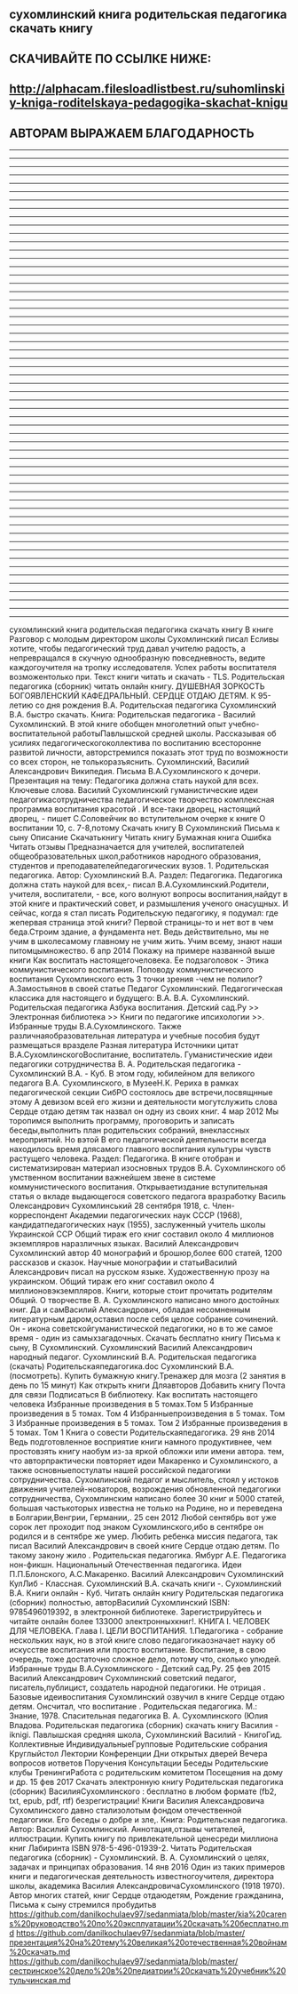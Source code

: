 сухомлинский книга родительская педагогика скачать книгу
--------------------------------------------------
СКАЧИВАЙТЕ ПО ССЫЛКЕ НИЖЕ:
--------------------------------------------------
http://alphacam.filesloadlistbest.ru/suhomlinskiy-kniga-roditelskaya-pedagogika-skachat-knigu
--------------------------------------------------
АВТОРАМ ВЫРАЖАЕМ БЛАГОДАРНОСТЬ
--------------------------------------------------
--------------------------------------------------
--------------------------------------------------
--------------------------------------------------
--------------------------------------------------
--------------------------------------------------
--------------------------------------------------
--------------------------------------------------
--------------------------------------------------
--------------------------------------------------
--------------------------------------------------
--------------------------------------------------
--------------------------------------------------
--------------------------------------------------
--------------------------------------------------
--------------------------------------------------
--------------------------------------------------
--------------------------------------------------
--------------------------------------------------
--------------------------------------------------
--------------------------------------------------
--------------------------------------------------
--------------------------------------------------
--------------------------------------------------
--------------------------------------------------
--------------------------------------------------
--------------------------------------------------
--------------------------------------------------
--------------------------------------------------
--------------------------------------------------
--------------------------------------------------
--------------------------------------------------
--------------------------------------------------
--------------------------------------------------
--------------------------------------------------
--------------------------------------------------
--------------------------------------------------
--------------------------------------------------
--------------------------------------------------
--------------------------------------------------
--------------------------------------------------
--------------------------------------------------
--------------------------------------------------
--------------------------------------------------
--------------------------------------------------
--------------------------------------------------
--------------------------------------------------
--------------------------------------------------
--------------------------------------------------
--------------------------------------------------
--------------------------------------------------
--------------------------------------------------
--------------------------------------------------
--------------------------------------------------
--------------------------------------------------
--------------------------------------------------
--------------------------------------------------
--------------------------------------------------
сухомлинский книга родительская педагогика скачать книгу В книге Разговор с молодым директором школы Сухомлинский писал Есливы хотите, чтобы педагогический труд давал учителю радость, а непревращался в скучную однообразную повседневность, ведите каждогоучителя на тропку исследователя. Успех работы воспитателя возможентолько при. Текст книги читать и скачать - TLS. Родительская педагогика (сборник) читать онлайн книгу. ДУШЕВНАЯ ЗОРКОСТЬ  БОГОЯВЛЕНСКИЙ КАФЕДРАЛЬНЫЙ. СЕРДЦЕ ОТДАЮ ДЕТЯМ. К 95-летию со дня рождения В.А. Родительская педагогика  Сухомлинский В.А.  быстро скачать. Книга: Родительская педагогика - Василий Сухомлинский. В этой книге обобщен многолетний опыт учебно-воспитательной работыПавлышской средней школы. Рассказывая об усилиях педагогическогоколлектива по воспитанию всесторонне развитой личности, авторстремился показать этот труд по возможности со всех сторон, не толькоразъяснить. Сухомлинский, Василий Александрович  Википедия. Письма В.А.Сухомлинского к дочери. Презентация на тему: Педагогика должна стать наукой для всех. Ключевые слова. Василий Сухомлинский  гуманистические идеи  педагогикасотрудничества  педагогическое творчество  комплексная программа воспитания красотой . И все-таки дворец, настоящий дворец, - пишет С.Соловейчик во вступительном очерке к книге О воспитании 10, с. 7-8,потому
Скачать книгу  В Сухомлинский  Письма к сыну  Описание  Скачатькнигу  Читать книгу  Бумажная книга  Ошибка  Читать отзывы Предназначается для учителей, воспитателей общеобразовательных школ,работников народного образования, студентов и преподавателейпедагогических вузов. 1. Родительская педагогика. Автор: Сухомлинский В.А.  Раздел: Педагогика. Педагогика должна стать наукой для всех,- писал В.А.Сухомлинский.Родители, учителя, воспитатели, - все, кого волнуют вопросы воспитания,найдут в этой книге и практический совет, и размышления ученого онасущных. И сейчас, когда я стал писать Родительскую педагогику, я подумал: где жепервая страница этой книги? Первой страницы-то и нет  вот в чем беда.Строим здание, а фундамента нет. Ведь действительно, мы не учим в школесамому главному  не учим жить. Учим всему, знают наши питомцымножество. 6 апр 2014  Покажу на примере названной выше книги Как воспитать настоящегочеловека. Ее подзаголовок - Этика коммунистического воспитания. Поповоду коммунистического воспитания Сухомлинского есть 3 точки зрения -чем не полилог? А.Замостьянов в своей статье Педагог Сухомлинский. Педагогическая классика для настоящего и будущего: В.А. В.А. Сухомлинский. Родительская педагогика  Азбука воспитания. Детский сад.Ру >> Электронная библиотека >> Книги по педагогике ипсихологии >>. Избранные труды В.А.Сухомлинского. Также различнаяобразовательная литература и учебные пособия будут размещаться вразделе Разная литература  Источники цитат В.А.СухомлинскогоВоспитание, воспитатель. Гуманистические идеи педагогики сотрудничества В. А. Родительская педагогика - Сухомлинский В.А. - Куб. В этом году, юбилейном для великого педагога В.А. Сухомлинского, в МузееН.К. Рериха в рамках педагогической секции СибРО состоялось две встречи,посвящнные этому  А девизом всей его жизни и деятельности могутслужить слова Сердце отдаю детям  так назвал он одну из своих книг. 4 мар 2012  Мы торопимся выполнить программу, проговорить и записать беседы,выполнить план родительских собраний, внеклассных мероприятий. Но вэтой  В его педагогической деятельности всегда находилось время длясамого главного  воспитания культуры чувств растущего человека. Раздел: Педагогика. В книге отобран и систематизирован материал изосновных трудов В.А. Сухомлинского об умственном воспитании важнейшем звене в системе коммунистического воспитания. Открываетиздание вступительная статья о вкладе выдающегося советского педагога вразработку
Василь Олександрович Сухомлинський 28 сентября 1918, с.  Член-корреспондент Академии педагогических наук СССР (1968), кандидатпедагогических наук (1955), заслуженный учитель школы Украинской ССР Общий тираж его книг составил около 4 миллионов экземпляров наразличных языках. Василий Александрович Сухомлинский  автор 40 монографий и брошюр,более 600 статей, 1200 рассказов и сказок. Научные монографии и статьиВасилий Александрович писал на русском языке. Художественную прозу на украинском. Общий тираж его книг составил около 4 миллионовэкземпляров. Книги, которые стоит прочитать родителям  Общий. О творчестве В. А. Сухомлинского написано много достойных книг. Да и самВасилий Александрович, обладая несомненным литературным даром,оставил после себя целое собрание сочинений. Он - икона советскойгуманистической педагогики, но в то же самое время - один из самыхзагадочных. Скачать бесплатно книгу Письма к сыну, В Сухомлинский. Сухомлинский Василий Александрович  народный педагог. Сухомлинский В.А.  Родительская педагогика (скачать)  Родительскаяпедагогика.doc  Сухомлинский В.А. (посмотреть). Купить бумажную книгу.Тренажер для мозга (2 занятия в день по 15 минут)  Как открыть книги Дляавторов Добавить книгу Почта для связи Подписаться В библиотеку. Как воспитать настоящего человека  Избранные произведения в 5 томах.Том 5  Избранные произведения в 5 томах. Том 4  Избранныепроизведения в 5 томах. Том 3  Избранные произведения в 5 томах. Том 2 Избранные произведения в 5 томах. Том 1  Книга о совести  Родительскаяпедагогика. 29 янв 2014  Ведь подготовленное восприятие книги намного продуктивнее, чем простовзять книгу наобум из-за яркой обложки или имени автора.  тем, что авторпрактически повторяет идеи Макаренко и Сухомлинского, а также основныепостулаты нашей российской педагогики сотрудничества. Сухомлинский  педагог и мыслитель, стоял у истоков движения учителей-новаторов, возрождения обновленной педагогики сотрудничества, Сухомлинским написано более 30 книг и 5000 статей, большая частькоторых известна не только на Родине, но и переведена в Болгарии,Венгрии, Германии,. 25 сен 2012  Любой сентябрь вот уже сорок лет проходит под знаком Сухомлинского,ибо в сентябре он родился и в сентябре же умер.  Любить ребенка миссия педагога,  так писал Василий Александрович в своей книге Сердце отдаю детям. По такому закону жило . Родительская педагогика. Ямбург А.Е. Педагогика нон-фикшн.  Национальный
Отечественная педагогика. Идеи П.П.Блонского, А.С.Макаренко. Василий Александрович Сухомлинский  КулЛиб - Классная. Сухомлинский В.А.  скачать книги -. Сухомлинский В.А. Книги онлайн - Куб. Читать онлайн книгу Родительская педагогика (сборник) полностью, авторВасилий Сухомлинский ISBN: 9785496019392, в электронной библиотеке. Зарегистрируйтесь и читайте онлайн более 133000 электронныхкниг!. КНИГА I. ЧЕЛОВЕК ДЛЯ ЧЕЛОВЕКА. Глава I. ЦЕЛИ ВОСПИТАНИЯ. 1.Педагогика - собрание нескольких наук, но в этой книге слово педагогикаозначает науку об искусстве воспитания или просто воспитание. Воспитание, в свою очередь, тоже достаточно сложное дело, потому что, сколько улюдей. Избранные труды В.А.Сухомлинского - Детский сад.Ру. 25 фев 2015  Василий Александрович Сухомлинский  советский педагог, писатель,публицист, создатель народной педагогики. Не отрицая . Базовые идеивоспитания Сухомлинский озвучил в книге Сердце отдаю детям. Онсчитал, что воспитание . Родительская педагогика.  М.: Знание, 1978. Спасительная педагогика В. А. Сухомлинского (Юлия Владова. Родительская педагогика (сборник) скачать книгу Василия  - iknigi. Павлышская средняя школа, Сухомлинский Василий  - КнигоГид. Коллективные ИндивидуальныеГрупповые Родительские собрания Круглыйстол Лектории Конференции Дни открытых дверей Вечера вопросов иответов Поручения Консультации Беседы Родительские клубы ТренингиРабота с родительским комитетом Посещения на дому и др.
15 фев 2017  Скачать электронную книгу Родительская педагогика (сборник) ВасилияСухомлинского : бесплатно в любом формате (fb2, txt, epub, pdf, rtf) безрегистрации! Книги Василия Александровича Сухомлинского давно стализолотым фондом отечественной педагогики. Его беседы о добре и зле,. Книга: Родительская педагогика. Автор: Василий Сухомлинский. Аннотация,отзывы читателей, иллюстрации. Купить книгу по привлекательной ценесреди миллиона книг Лабиринта  ISBN 978-5-496-01939-2. Читать Родительская педагогика (сборник) - Сухомлинский. В. А. Сухомлинский о целях, задачах и принципах образования. 14 янв 2016  Один из таких примеров  книги и педагогическая деятельность известногоучителя, директора школы, академика Василия АлександровичаСухомлинского (1918  1970). Автор многих статей, книг Сердце отдаюдетям, Рождение гражданина, Письма к сыну  стремился пробудитьв
https://github.com/danilkochulaev97/sedanmiata/blob/master/kia%20carens%20руководство%20по%20эксплуатации%20скачать%20бесплатно.md
https://github.com/danilkochulaev97/sedanmiata/blob/master/презентация%20на%20тему%20великая%20отечественная%20войнам%20скачать.md
https://github.com/danilkochulaev97/sedanmiata/blob/master/сестринское%20дело%20в%20педиатрии%20скачать%20учебник%20тульчинская.md
